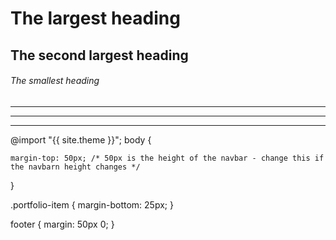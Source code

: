 # The largest heading
## The second largest heading
###### The smallest heading
** **
---
---

@import "{{ site.theme }}";
body {

	margin-top: 50px; /* 50px is the height of the navbar - change this if the navbarn height changes */
}

.portfolio-item {
	margin-bottom: 25px;
}

footer {
	margin: 50px 0;
}
